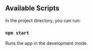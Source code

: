 ## Available Scripts

In the project directory, you can run:
### `npm start`
Runs the app in the development mode.

